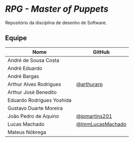 #  

# *RPG -  Master of Puppets*

 Repositório da disciplina de desenho de Software.

## Equipe

| Nome | GitHub|
|--|--|
| André de Sousa Costa |  |
| André Eduardo |  |
| André Bargas |  |
| Arthur Alves Rodrigues | [@arthurarp](https://github.com/arthurarp) |
| Arthur José Benedito |  |
| Eduardo Rodrigues Yoshida |  |
| Gustavo Duarte Moreira |  |
| João Pedro de Aquino | [@jpmartins201](https://github.com/jpmartins201) |
| Lucas Machado | [@lmmLucasMachado](https://github.com/lmmLucasMachado) |
| Mateus Nóbrega |  |




